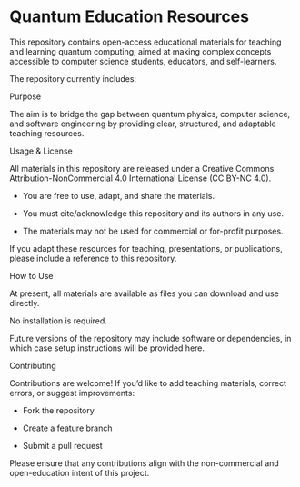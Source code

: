 # Quantum Education Resources

This repository contains open-access educational materials for teaching and learning quantum computing, aimed at making complex concepts accessible to computer science students, educators, and self-learners.

The repository currently includes:

Purpose

The aim is to bridge the gap between quantum physics, computer science, and software engineering by providing clear, structured, and adaptable teaching resources.

Usage & License

All materials in this repository are released under a Creative Commons Attribution-NonCommercial 4.0 International License (CC BY-NC 4.0).

- You are free to use, adapt, and share the materials.

- You must cite/acknowledge this repository and its authors in any use.

- The materials may not be used for commercial or for-profit purposes.

If you adapt these resources for teaching, presentations, or publications, please include a reference to this repository.

How to Use

At present, all materials are available as files you can download and use directly.

No installation is required.

Future versions of the repository may include software or dependencies, in which case setup instructions will be provided here.

Contributing

Contributions are welcome! If you’d like to add teaching materials, correct errors, or suggest improvements:

- Fork the repository

- Create a feature branch

- Submit a pull request

Please ensure that any contributions align with the non-commercial and open-education intent of this project.
